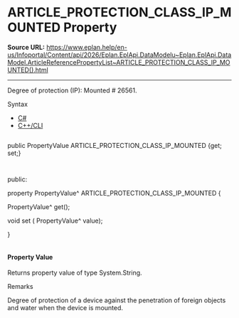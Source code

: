 # ARTICLE_PROTECTION_CLASS_IP_MOUNTED Property

**Source URL:** https://www.eplan.help/en-us/Infoportal/Content/api/2026/Eplan.EplApi.DataModelu~Eplan.EplApi.DataModel.ArticleReferencePropertyList~ARTICLE_PROTECTION_CLASS_IP_MOUNTED().html

---

Degree of protection (IP): Mounted # 26561.

Syntax

- [C#](#i-syntax-CS)
- [C++/CLI](#i-syntax-CPP2005)

```
```
public PropertyValue ARTICLE_PROTECTION_CLASS_IP_MOUNTED {get; set;}
```
```

```
```
public:

property PropertyValue^ ARTICLE_PROTECTION_CLASS_IP_MOUNTED {

   PropertyValue^ get();

   void set (    PropertyValue^ value);

}
```
```

#### Property Value

Returns property value of type System.String.

Remarks

Degree of protection of a device against the penetration of foreign objects and water when the device is mounted.
